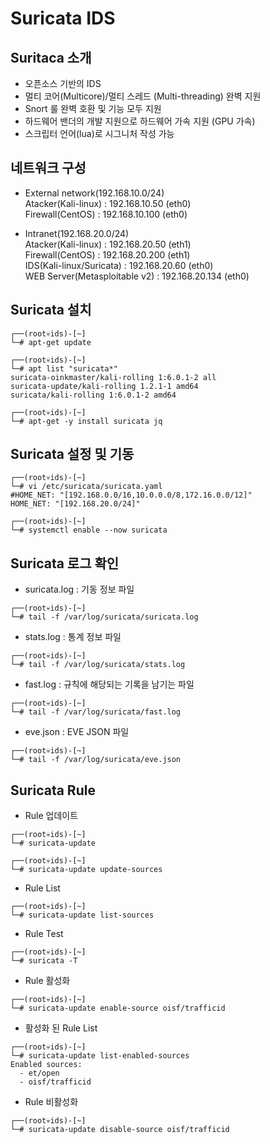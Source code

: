 # Suricata IDS

## Suritaca 소개
- 오픈소스 기반의 IDS 
- 멀티 코어(Multicore)/멀티 스레드 (Multi-threading) 완벽 지원
- Snort 룰 완벽 호환 및 기능 모두 지원
- 하드웨어 밴더의 개발 지원으로 하드웨어 가속 지원 (GPU 가속)
- 스크립터 언어(lua)로 시그니처 작성 가능

## 네트워크 구성
- External network(192.168.10.0/24)   
Atacker(Kali-linux) : 192.168.10.50 (eth0)   
Firewall(CentOS) : 192.168.10.100 (eth0)   

- Intranet(192.168.20.0/24)   
Atacker(Kali-linux) : 192.168.20.50 (eth1)   
Firewall(CentOS) : 192.168.20.200 (eth1)   
IDS(Kali-linux/Suricata) : 192.168.20.60 (eth0)   
WEB Server(Metasploitable v2) : 192.168.20.134 (eth0)   

## Suricata 설치
```
┌──(root💀ids)-[~]
└─# apt-get update

┌──(root💀ids)-[~]
└─# apt list "suricata*"
suricata-oinkmaster/kali-rolling 1:6.0.1-2 all
suricata-update/kali-rolling 1.2.1-1 amd64
suricata/kali-rolling 1:6.0.1-2 amd64

┌──(root💀ids)-[~]
└─# apt-get -y install suricata jq
```

## Suricata 설정 및 기동
```
┌──(root💀ids)-[~]
└─# vi /etc/suricata/suricata.yaml
#HOME_NET: "[192.168.0.0/16,10.0.0.0/8,172.16.0.0/12]"
HOME_NET: "[192.168.20.0/24]"

┌──(root💀ids)-[~]
└─# systemctl enable --now suricata
```

## Suricata 로그 확인
- suricata.log : 기동 정보 파일
```
┌──(root💀ids)-[~]
└─# tail -f /var/log/suricata/suricata.log
```
- stats.log : 통계 정보 파일
```
┌──(root💀ids)-[~]
└─# tail -f /var/log/suricata/stats.log
```
- fast.log : 규칙에 해당되는 기록을 남기는 파일
```
┌──(root💀ids)-[~]
└─# tail -f /var/log/suricata/fast.log
```
- eve.json : EVE JSON 파일
```
┌──(root💀ids)-[~]
└─# tail -f /var/log/suricata/eve.json
```

## Suricata Rule
- Rule 업데이트
```
┌──(root💀ids)-[~]
└─# suricata-update

┌──(root💀ids)-[~]
└─# suricata-update update-sources
```
- Rule List
```
┌──(root💀ids)-[~]
└─# suricata-update list-sources 
```
- Rule Test
```
┌──(root💀ids)-[~]
└─# suricata -T
```
- Rule 활성화
```
┌──(root💀ids)-[~]
└─# suricata-update enable-source oisf/trafficid
```
- 활성화 된 Rule List
```
┌──(root💀ids)-[~]
└─# suricata-update list-enabled-sources
Enabled sources:
  - et/open
  - oisf/trafficid
```
- Rule 비활성화
```
┌──(root💀ids)-[~]
└─# suricata-update disable-source oisf/trafficid
```
